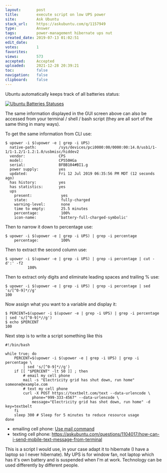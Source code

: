```yaml
---
layout:       post
title:        execute script on low UPS power
site:         Ask Ubuntu
stack_url:    https://askubuntu.com/q/1157949
type:         Answer
tags:         power-management hibernate ups nut
created_date: 2019-07-13 01:02:51
edit_date:    
votes:        1
favorites:    
views:        573
accepted:     Accepted
uploaded:     2021-12-28 20:39:21
toc:          false
navigation:   false
clipboard:    false
---
```


Ubuntu automatically keeps track of all batteries status:

[![Ubuntu Batteries Statuses][1]][1]

The same information displayed in the GUI screen above can also be accessed from your terminal / shell / bash script (they are all sort of the same thing in many ways).

<!-- Language-all: lang-bash -->

To get the same information from CLI use:

``` 
$ upower -i $(upower -e | grep -i UPS)
  native-path:          /sys/devices/pci0000:00/0000:00:14.0/usb1/1-1/1-1.2/1-1.2:1.0/usbmisc/hiddev2
  vendor:               CPS
  model:                CP550HGa
  serial:               BFBB104#BI1.g
  power supply:         yes
  updated:              Fri 12 Jul 2019 06:35:56 PM MDT (12 seconds ago)
  has history:          yes
  has statistics:       yes
  ups
    present:             yes
    state:               fully-charged
    warning-level:       none
    time to empty:       25.5 minutes
    percentage:          100%
    icon-name:          'battery-full-charged-symbolic'

```

Then to narrow it down to percentage use:

``` 
$ upower -i $(upower -e | grep -i UPS) | grep -i percentage
    percentage:          100%

```

Then to extract the second column use:

``` 
$ upower -i $(upower -e | grep -i UPS) | grep -i percentage | cut -d':' -f2
          100%

```

Then to extract only digits and eliminate leading spaces and trailing % use:

``` 
$ upower -i $(upower -e | grep -i UPS) | grep -i percentage | sed 's/[^0-9]*//g'
100

```

Now assign what you want to a variable and display it:

``` 
$ PERCENT=$(upower -i $(upower -e | grep -i UPS) | grep -i percentage | sed 's/[^0-9]*//g')
$ echo $PERCENT
100

```

Next step is to write a script something like this

``` 
#!/bin/bash

while true; do
    PERCENT=$(upower -i $(upower -e | grep -i UPS) | grep -i percentage \
        | sed 's/[^0-9]*//g')
    if [[ "$PERCENT" -lt 50 ]] ; then
        # email my cell phone
        mail -s "Electricity grid has shut down, run home" someone@example.com
        # text my cell phone
        curl -X POST https://textbelt.com/text --data-urlencode \
            phone="999-333-4567" --data-urlencode \
            message="Electricity grid has shot down, run home" -d key=textbelt
    fi
    sleep 300 # Sleep for 5 minutes to reduce resource usage
done

```

- emailing cell phone: [Use mail command](https://www.binarytides.com/linux-mail-command-examples/)
- texting cell phone: https://askubuntu.com/questions/1104017/how-can-i-send-mobile-text-message-from-terminal

This is a script I would use, in your case adapt it to hibernate (I have a laptop so I never hibernate). My UPS is for window fan, not laptop which has it's own battery and is suspended when I'm at work. Technology can be used differently by different people.

  [1]: https://i.stack.imgur.com/z8aMp.png





